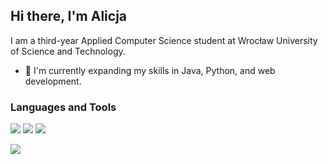 ## Hi there, I'm Alicja

I am a third-year Applied Computer Science student at Wrocław University of Science and Technology.

- 🌱 I'm currently expanding my skills in Java, Python, and web development.

### Languages and Tools

<p align="left">
  <img src="https://img.shields.io/badge/Java-007396?style=for-the-badge&logo=openjdk&logoColor=white"/>
  <img src="https://img.shields.io/badge/Python-3776AB?style=for-the-badge&logo=python&logoColor=white"/>
  <img src="https://img.shields.io/badge/C++-00599C?style=for-the-badge&logo=c%2B%2B&logoColor=white"/>
</p>

<p align="left">
  <img src="https://img.shields.io/badge/Git-F05032?style=for-the-badge&logo=git&logoColor=white"/>
</p>

